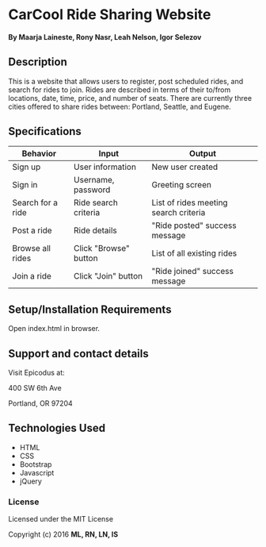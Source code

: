 # CarCool Ride Sharing Website

#### By Maarja Laineste, Rony Nasr, Leah Nelson, Igor Selezov

## Description

This is a website that allows users to register, post scheduled rides, and search for rides to join. Rides are described in terms of their to/from locations, date, time, price, and number of seats. There are currently three cities offered to share rides between: Portland, Seattle, and Eugene.

## Specifications

|Behavior    |Input   |Output   |
|---|---|---|
|Sign up |User information |New user created |
|Sign in |Username, password |Greeting screen |
|Search for a ride |Ride search criteria |List of rides meeting search criteria |
|Post a ride |Ride details |"Ride posted" success message |
|Browse all rides |Click "Browse" button |List of all existing rides |
|Join a ride |Click "Join" button |"Ride joined" success message |

## Setup/Installation Requirements

Open index.html in browser.

## Support and contact details

Visit Epicodus at:

400 SW 6th Ave

Portland, OR 97204

## Technologies Used

* HTML
* CSS
* Bootstrap
* Javascript
* jQuery

### License

Licensed under the MIT License

Copyright (c) 2016 **ML, RN, LN, IS**
